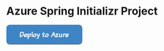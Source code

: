 # Azure Spring Initializr Project

<a href="https://asa-create-and-push-credential-app-create-and-push-credential.azuremicroservices.io/createCredentialPushToGitHubActionsSecrets?owner=${owner}&repo=${repo}" data-linktype="external">
    <img src="https://github.com/fangjian0423/azure-spring-initializr/blob/github-push/start-client/static/images/deploy-to-azure-button.png?raw=true" alt="Deploy to Azure" width="200px" data-linktype="relative-path">
</a>